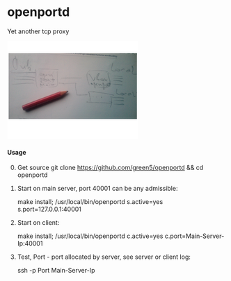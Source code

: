 # openportd
Yet another tcp proxy

![ScreenShot](https://github.com/green5/openportd/blob/master/README.png?raw=true)

#### Usage

0. Get source
    git clone https://github.com/green5/openportd && cd openportd

1. Start on main server, port 40001 can be any admissible:

    make install;
    /usr/local/bin/openportd s.active=yes s.port=127.0.0.1:40001
   
2. Start on client:

    make install;
    /usr/local/bin/openportd c.active=yes c.port=Main-Server-Ip:40001

3. Test, Port - port allocated by server, see server or client log:

    ssh -p Port Main-Server-Ip
  
